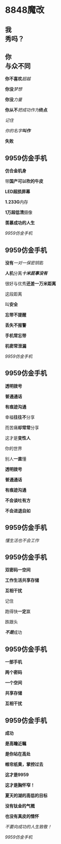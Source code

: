 # 8848魔改

## 我<br />秀吗？

## 你<br />与众不同

**你不喜欢***超越*

**你没***梦想*

**你没***力量*

**你从不***把成功作为***终点**

*记住*

*你的名字**叫作***

**失败**

## **9959仿金手机**

**仿合金机身**

带**国产可以吹的牛皮**

**LED超损屏幕**

**1.233G**内存

**1万超低清**摄像

**羡慕成功的人生**

*9959仿金手机*

## **9959仿金手机**

**没有***一对一保密钥匙*

**人机**分离***十米屁事没有***

很好与优秀**还差一万米距离**

这段距离

叫**安全**

**忘带不提醒**

**丢失不报警**

**手机常忘带**

**机密常泄漏**

*9959仿金手机*

## 9959仿金手机

**透明拨号**

**普通通话**

**有痕迹沟通**

幸福**往往不**分享

而苦痛**却常常**分享

这才是**变性人**

你的世界

别人**一直**懂

**透明拨号**

**普通通话**

**有痕迹沟通**

**不会谈吐有方**

**不会进退自如**

## 9959仿金手机

*懂生活也不会工作*

## 9959仿金手机

**双密码一空间**

**工作生活共享存储**

**互相干扰**

记住

跑得快**一定**赢

跌跟头

***不是***成功

## 9959仿金手机

**一部手机**

**两个密码**

**一个空间**

**共享存储**

**互相干扰**

## 9959仿金手机

**成功**

**是高瞻近瞩**

**是你站在高处**

**帷帘纸黄，掌控过去**

**这才是9959**

**这才是胸怀窄！**

**夏天的湖的高低的目标**

**没有钛金的气概**

**也没有真皮的情怀**

*不要向成功的人生致敬！*

*9959仿金手机*
